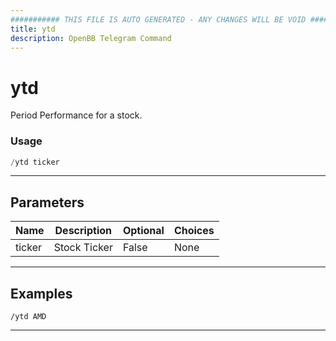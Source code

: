 ```yaml
---
########### THIS FILE IS AUTO GENERATED - ANY CHANGES WILL BE VOID ###########
title: ytd
description: OpenBB Telegram Command
---
```


# ytd

Period Performance for a stock.

### Usage

```python wordwrap
/ytd ticker
```

---

## Parameters

| Name | Description | Optional | Choices |
| ---- | ----------- | -------- | ------- |
| ticker | Stock Ticker | False | None |


---

## Examples

```
/ytd AMD
```

---
